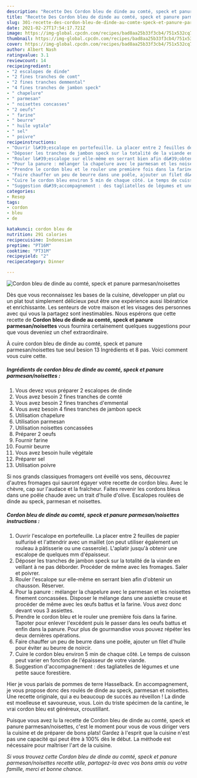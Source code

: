 ```yaml
---
description: "Recette Des Cordon bleu de dinde au comté, speck et panure parmesan/noisettes"
title: "Recette Des Cordon bleu de dinde au comté, speck et panure parmesan/noisettes"
slug: 301-recette-des-cordon-bleu-de-dinde-au-comte-speck-et-panure-parmesan-noisettes
date: 2021-02-27T17:54:17.721Z
image: https://img-global.cpcdn.com/recipes/bad8aa25b33f3cb4/751x532cq70/cordon-bleu-de-dinde-au-comte-speck-et-panure-parmesannoisettes-photo-principale-de-la-recette.jpg
thumbnail: https://img-global.cpcdn.com/recipes/bad8aa25b33f3cb4/751x532cq70/cordon-bleu-de-dinde-au-comte-speck-et-panure-parmesannoisettes-photo-principale-de-la-recette.jpg
cover: https://img-global.cpcdn.com/recipes/bad8aa25b33f3cb4/751x532cq70/cordon-bleu-de-dinde-au-comte-speck-et-panure-parmesannoisettes-photo-principale-de-la-recette.jpg
author: Albert Nash
ratingvalue: 3.1
reviewcount: 14
recipeingredient:
- "2 escalopes de dinde"
- "2 fines tranches de comt"
- "2 fines tranches demmental"
- "4 fines tranches de jambon speck"
- " chapelure"
- " parmesan"
- " noisettes concasses"
- "2 oeufs"
- " farine"
- " beurre"
- " huile vgtale"
- " sel"
- " poivre"
recipeinstructions:
- "Ouvrir l&#39;escalope en portefeuille. La placer entre 2 feuilles de papier sulfurisé et l&#39;attendrir avec un maillet (on peut utiliser également un rouleau à pâtisserie ou une casserole). L&#39;aplatir jusqu&#39;à obtenir une escalope de quelques mm d&#39;épaisseur."
- "Déposer les tranches de jambon speck sur la totalité de la viande en veillant à ne pas déborder. Procéder de même avec les fromages. Saler et poivrer."
- "Rouler l&#39;escalope sur elle-même en serrant bien afin d&#39;obtenir un chausson. Réserver."
- "Pour la panure : mélanger la chapelure avec le parmesan et les noisettes finement concassées. Disposer le mélange dans une assiette creuse et procéder de même avec les œufs battus et la farine. Vous avez donc devant vous 3 assiettes."
- "Prendre le cordon bleu et le rouler une première fois dans la farine. Tapoter pour enlever l&#39;excédent puis le passer dans les oeufs battus et enfin dans la panure. Pour plus de gourmandise vous pouvez répéter les deux dernières opérations."
- "Faire chauffer un peu de beurre dans une poêle, ajouter un filet d&#39;huile pour éviter au beurre de noircir."
- "Cuire le cordon bleu environ 5 min de chaque côté. Le temps de cuisson peut varier en fonction de l&#39;épaisseur de votre viande."
- "Suggestion d&#39;accompagnement : des tagliatelles de légumes et une petite sauce forestière."
categories:
- Resep
tags:
- cordon
- bleu
- de

katakunci: cordon bleu de 
nutrition: 291 calories
recipecuisine: Indonesian
preptime: "PT16M"
cooktime: "PT31M"
recipeyield: "2"
recipecategory: Dinner

---
```



![Cordon bleu de dinde au comté, speck et panure parmesan/noisettes](https://img-global.cpcdn.com/recipes/bad8aa25b33f3cb4/751x532cq70/cordon-bleu-de-dinde-au-comte-speck-et-panure-parmesannoisettes-photo-principale-de-la-recette.jpg)

Dès que vous reconnaissez les bases de la cuisine, développer un plat ou un plat tout simplement délicieux peut être une expérience aussi libératrice et enrichissante. Les senteurs de votre maison et les visages des personnes avec qui vous la partagez sont inestimables. Nous espérons que cette recette de <strong> Cordon bleu de dinde au comté, speck et panure parmesan/noisettes </strong> vous fournira certainement quelques suggestions pour que vous deveniez un chef extraordinaire.

<!--inarticleads1-->

À cuire cordon bleu de dinde au comté, speck et panure parmesan/noisettes tue seul besion 13 Ingrédients et 8 pas. Voici comment vous cuire cette.

##### Ingrédients de cordon bleu de dinde au comté, speck et panure parmesan/noisettes :

1. Vous devez vous préparer 2 escalopes de dinde
1. Vous avez besoin 2 fines tranches de comté
1. Vous avez besoin 2 fines tranches d&#39;emmental
1. Vous avez besoin 4 fines tranches de jambon speck
1. Utilisation  chapelure
1. Utilisation  parmesan
1. Utilisation  noisettes concassées
1. Préparer 2 oeufs
1. Fournir  farine
1. Fournir  beurre
1. Vous avez besoin  huile végétale
1. Préparer  sel
1. Utilisation  poivre


Si nos grands classiques fromagers ont éveillé vos sens, découvrez d&#39;autres fromages qui sauront égayer votre recette de cordon bleu. Avec le chèvre, cap sur l&#39;audace et la fraîcheur. Faites revenir les cordons bleus dans une poêle chaude avec un trait d&#39;huile d&#39;olive. Escalopes roulées de dinde au speck, parmesan et noisettes. 

<!--inarticleads2-->

##### Cordon bleu de dinde au comté, speck et panure parmesan/noisettes instructions :

1. Ouvrir l&#39;escalope en portefeuille. La placer entre 2 feuilles de papier sulfurisé et l&#39;attendrir avec un maillet (on peut utiliser également un rouleau à pâtisserie ou une casserole). L&#39;aplatir jusqu&#39;à obtenir une escalope de quelques mm d&#39;épaisseur.
1. Déposer les tranches de jambon speck sur la totalité de la viande en veillant à ne pas déborder. Procéder de même avec les fromages. Saler et poivrer.
1. Rouler l&#39;escalope sur elle-même en serrant bien afin d&#39;obtenir un chausson. Réserver.
1. Pour la panure : mélanger la chapelure avec le parmesan et les noisettes finement concassées. Disposer le mélange dans une assiette creuse et procéder de même avec les œufs battus et la farine. Vous avez donc devant vous 3 assiettes.
1. Prendre le cordon bleu et le rouler une première fois dans la farine. Tapoter pour enlever l&#39;excédent puis le passer dans les oeufs battus et enfin dans la panure. Pour plus de gourmandise vous pouvez répéter les deux dernières opérations.
1. Faire chauffer un peu de beurre dans une poêle, ajouter un filet d&#39;huile pour éviter au beurre de noircir.
1. Cuire le cordon bleu environ 5 min de chaque côté. Le temps de cuisson peut varier en fonction de l&#39;épaisseur de votre viande.
1. Suggestion d&#39;accompagnement : des tagliatelles de légumes et une petite sauce forestière.


Hier je vous parlais de pommes de terre Hasselback. En accompagnement, je vous propose donc des roulés de dinde au speck, parmesan et noisettes. Une recette originale, qui a eu beaucoup de succès au réveillon ! La dinde est moelleuse et savoureuse, vous. Loin du triste spécimen de la cantine, le vrai cordon bleu est généreux, croustillant. 

<!--inarticleads1-->

<p>
Puisque vous avez lu la recette de Cordon bleu de dinde au comté, speck et panure parmesan/noisettes, c'est le moment pour vous de vous diriger vers la cuisine et de préparer de bons plats! Gardez à l'esprit que la cuisine n'est pas une capacité qui peut être à 100% dès le début. La méthode est nécessaire pour maîtriser l'art de la cuisine.
</p>

<p>
<i>Si vous trouvez cette Cordon bleu de dinde au comté, speck et panure parmesan/noisettes recette utile, partagez-la avec vos bons amis ou votre famille, merci et bonne chance.</i>
</p>
